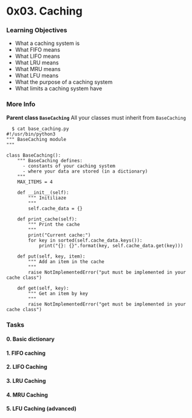 # 0x03. Caching
### Learning Objectives
  * What a caching system is
  * What FIFO means
  * What LIFO means
  * What LRU means
  * What MRU means
  * What LFU means
  * What the purpose of a caching system
  * What limits a caching system have

### More Info
**Parent class ``BaseCaching``**
All your classes must inherit from ``BaseCaching``

```
  $ cat base_caching.py
#!/usr/bin/python3
""" BaseCaching module
"""

class BaseCaching():
    """ BaseCaching defines:
      - constants of your caching system
      - where your data are stored (in a dictionary)
    """
    MAX_ITEMS = 4

    def __init__(self):
        """ Initiliaze
        """
        self.cache_data = {}

    def print_cache(self):
        """ Print the cache
        """
        print("Current cache:")
        for key in sorted(self.cache_data.keys()):
            print("{}: {}".format(key, self.cache_data.get(key)))

    def put(self, key, item):
        """ Add an item in the cache
        """
        raise NotImplementedError("put must be implemented in your cache class")

    def get(self, key):
        """ Get an item by key
        """
        raise NotImplementedError("get must be implemented in your cache class")
```

### Tasks

#### 0. Basic dictionary
#### 1. FIFO caching
#### 2. LIFO Caching
#### 3. LRU Caching
#### 4. MRU Caching
#### 5. LFU Caching (advanced)
